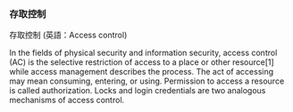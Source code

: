 ### 存取控制

存取控制 (英語：Access control)

In the fields of physical security and information security, access control (AC) is the selective restriction of access to a place or other resource[1]
while access management describes the process. The act of accessing may mean consuming, entering, or using. Permission to access a resource is called authorization.
Locks and login credentials are two analogous mechanisms of access control.

